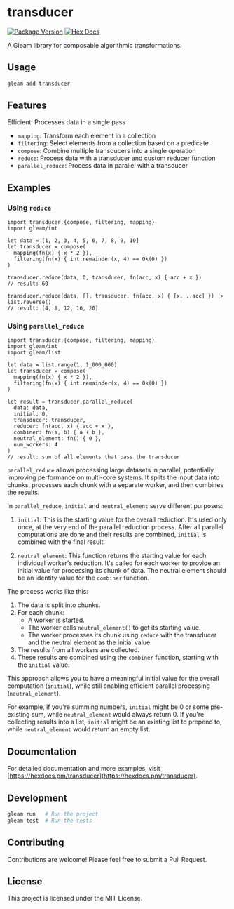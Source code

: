 # transducer

[![Package Version](https://img.shields.io/hexpm/v/transducer)](https://hex.pm/packages/transducer)
[![Hex Docs](https://img.shields.io/badge/hex-docs-ffaff3)](https://hexdocs.pm/transducer/)

A Gleam library for composable algorithmic transformations.

## Usage

```sh
gleam add transducer
```

## Features

Efficient: Processes data in a single pass

- `mapping`: Transform each element in a collection
- `filtering`: Select elements from a collection based on a predicate
- `compose`: Combine multiple transducers into a single operation
- `reduce`: Process data with a transducer and custom reducer function
- `parallel_reduce`: Process data in parallel with a transducer

## Examples

### Using `reduce`

```gleam
import transducer.{compose, filtering, mapping}
import gleam/int

let data = [1, 2, 3, 4, 5, 6, 7, 8, 9, 10]
let transducer = compose(
  mapping(fn(x) { x * 2 }),
  filtering(fn(x) { int.remainder(x, 4) == Ok(0) })
)

transducer.reduce(data, 0, transducer, fn(acc, x) { acc + x })
// result: 60

transducer.reduce(data, [], transducer, fn(acc, x) { [x, ..acc] }) |> list.reverse()
// result: [4, 8, 12, 16, 20]
```

### Using `parallel_reduce`

```gleam
import transducer.{compose, filtering, mapping}
import gleam/int
import gleam/list

let data = list.range(1, 1_000_000)
let transducer = compose(
  mapping(fn(x) { x * 2 }),
  filtering(fn(x) { int.remainder(x, 4) == Ok(0) })
)

let result = transducer.parallel_reduce(
  data: data,
  initial: 0,
  transducer: transducer,
  reducer: fn(acc, x) { acc + x },
  combiner: fn(a, b) { a + b },
  neutral_element: fn() { 0 },
  num_workers: 4
)
// result: sum of all elements that pass the transducer
```

`parallel_reduce` allows processing large datasets in parallel, potentially improving performance on multi-core systems. It splits the input data into chunks, processes each chunk with a separate worker, and then combines the results.


In `parallel_reduce`, `initial` and `neutral_element` serve different purposes:

1. `initial`: This is the starting value for the overall reduction. It's used only once, at the very end of the parallel reduction process. After all parallel computations are done and their results are combined, `initial` is combined with the final result.

2. `neutral_element`: This function returns the starting value for each individual worker's reduction. It's called for each worker to provide an initial value for processing its chunk of data. The neutral element should be an identity value for the `combiner` function.

The process works like this:

1. The data is split into chunks.
2. For each chunk:
   - A worker is started.
   - The worker calls `neutral_element()` to get its starting value.
   - The worker processes its chunk using `reduce` with the transducer and the neutral element as the initial value.
3. The results from all workers are collected.
4. These results are combined using the `combiner` function, starting with the `initial` value.

This approach allows you to have a meaningful initial value for the overall computation (`initial`), while still enabling efficient parallel processing (`neutral_element`).

For example, if you're summing numbers, `initial` might be 0 or some pre-existing sum, while `neutral_element` would always return 0. If you're collecting results into a list, `initial` might be an existing list to prepend to, while `neutral_element` would return an empty list.


## Documentation

For detailed documentation and more examples, visit [https://hexdocs.pm/transducer](https://hexdocs.pm/transducer).

## Development

```sh
gleam run   # Run the project
gleam test  # Run the tests
```

## Contributing

Contributions are welcome! Please feel free to submit a Pull Request.

## License

This project is licensed under the MIT License.
